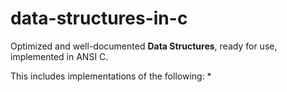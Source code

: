 # data-structures-in-c
Optimized and well-documented **Data Structures**, ready for use, implemented in ANSI C.

This includes implementations of the following:
  *
